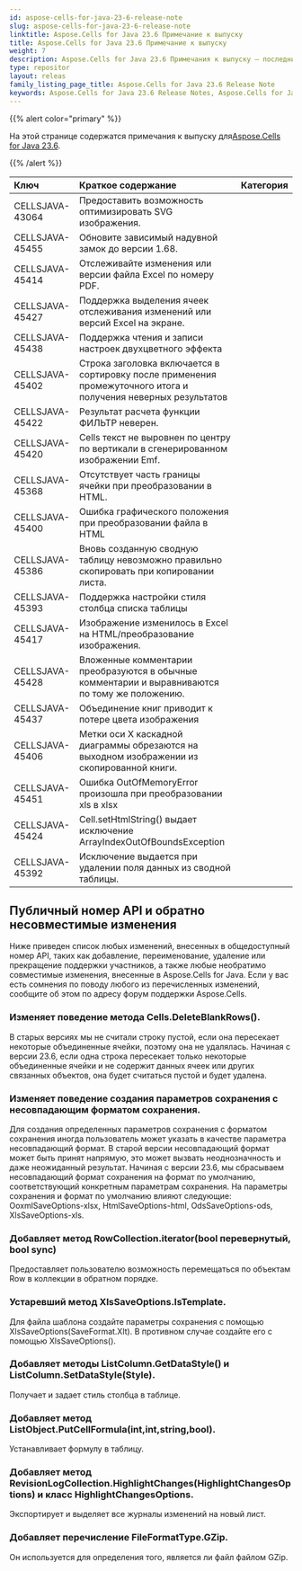 ```yaml
---
id: aspose-cells-for-java-23-6-release-note
slug: aspose-cells-for-java-23-6-release-note
linktitle: Aspose.Cells for Java 23.6 Примечание к выпуску
title: Aspose.Cells for Java 23.6 Примечание к выпуску
weight: 7
description: Aspose.Cells for Java 23.6 Примечания к выпуску – последние улучшения, новые функции и исправления.
type: repositor
layout: releas
family_listing_page_title: Aspose.Cells for Java 23.6 Release Note
keywords: Aspose.Cells for Java 23.6 Release Notes, Aspose.Cells for Java 23.6 updates and fixe
---
```

{{% alert color="primary" %}}

 На этой странице содержатся примечания к выпуску для[Aspose.Cells for Java 23.6](https://releases.aspose.com/cells/java/23-6/).

{{% /alert %}}

|**Ключ**|**Краткое содержание**|**Категория**|
| :- | :- | :- |
|CELLSJAVA-43064| Предоставить возможность оптимизировать SVG изображения.|
|CELLSJAVA-45455|Обновите зависимый надувной замок до версии 1.68.|
|CELLSJAVA-45414|Отслеживайте изменения или версии файла Excel по номеру PDF.|
|CELLSJAVA-45427|Поддержка выделения ячеек отслеживания изменений или версий Excel на экране.|
|CELLSJAVA-45438|Поддержка чтения и записи настроек двухцветного эффекта|
|CELLSJAVA-45402|Строка заголовка включается в сортировку после применения промежуточного итога и получения неверных результатов|
|CELLSJAVA-45422|Результат расчета функции ФИЛЬТР неверен.|
|CELLSJAVA-45420|Cells текст не выровнен по центру по вертикали в сгенерированном изображении Emf.|
|CELLSJAVA-45368|Отсутствует часть границы ячейки при преобразовании в HTML.|
|CELLSJAVA-45400|Ошибка графического положения при преобразовании файла в HTML|
|CELLSJAVA-45386|Вновь созданную сводную таблицу невозможно правильно скопировать при копировании листа.|
|CELLSJAVA-45393|Поддержка настройки стиля столбца списка таблицы|
|CELLSJAVA-45417|Изображение изменилось в Excel на HTML/преобразование изображения.|
|CELLSJAVA-45428|Вложенные комментарии преобразуются в обычные комментарии и выравниваются по тому же положению.|
|CELLSJAVA-45437|Объединение книг приводит к потере цвета изображения|
|CELLSJAVA-45406|Метки оси X каскадной диаграммы обрезаются на выходном изображении из скопированной книги.|
|CELLSJAVA-45451|Ошибка OutOfMemoryError произошла при преобразовании xls в xlsx|
|CELLSJAVA-45424|Cell.setHtmlString() выдает исключение ArrayIndexOutOfBoundsException|
|CELLSJAVA-45392|Исключение выдается при удалении поля данных из сводной таблицы.|

##  **Публичный номер API и обратно несовместимые изменения**

Ниже приведен список любых изменений, внесенных в общедоступный номер API, таких как добавление, переименование, удаление или прекращение поддержки участников, а также любые необратимо совместимые изменения, внесенные в Aspose.Cells for Java. Если у вас есть сомнения по поводу любого из перечисленных изменений, сообщите об этом по адресу форум поддержки Aspose.Cells.

###  **Изменяет поведение метода Cells.DeleteBlankRows().**

В старых версиях мы не считали строку пустой, если она пересекает некоторые объединенные ячейки, поэтому она не удалялась. Начиная с версии 23.6, если одна строка пересекает только некоторые объединенные ячейки и не содержит данных ячеек или других связанных объектов, она будет считаться пустой и будет удалена.

###  **Изменяет поведение создания параметров сохранения с несовпадающим форматом сохранения.**

Для создания определенных параметров сохранения с форматом сохранения иногда пользователь может указать в качестве параметра несовпадающий формат. В старой версии несовпадающий формат может быть принят напрямую, это может вызвать неоднозначность и даже неожиданный результат. Начиная с версии 23.6, мы сбрасываем несовпадающий формат сохранения на формат по умолчанию, соответствующий конкретным параметрам сохранения. На параметры сохранения и формат по умолчанию влияют следующие: OoxmlSaveOptions-xlsx, HtmlSaveOptions-html, OdsSaveOptions-ods, XlsSaveOptions-xls.

###  **Добавляет метод RowCollection.iterator(bool перевернутый, bool sync)**

Предоставляет пользователю возможность перемещаться по объектам Row в коллекции в обратном порядке.

###  **Устаревший метод XlsSaveOptions.IsTemplate.**

Для файла шаблона создайте параметры сохранения с помощью XlsSaveOptions(SaveFormat.Xlt). В противном случае создайте его с помощью XlsSaveOptions().

###  **Добавляет методы ListColumn.GetDataStyle() и ListColumn.SetDataStyle(Style).**

Получает и задает стиль столбца в таблице.

###  **Добавляет метод ListObject.PutCellFormula(int,int,string,bool).**

Устанавливает формулу в таблицу.

###  **Добавляет метод RevisionLogCollection.HighlightChanges(HighlightChangesOptions) и класс HighlightChangesOptions.**

Экспортирует и выделяет все журналы изменений на новый лист.

###  **Добавляет перечисление FileFormatType.GZip.**

Он используется для определения того, является ли файл файлом GZip.